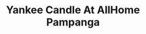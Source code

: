 ---
title: "Yankee Candle At AllHome Pampanga"
url: /san-fernando/yankee-candle-at-allhome-pampanga/
shop: department store
---